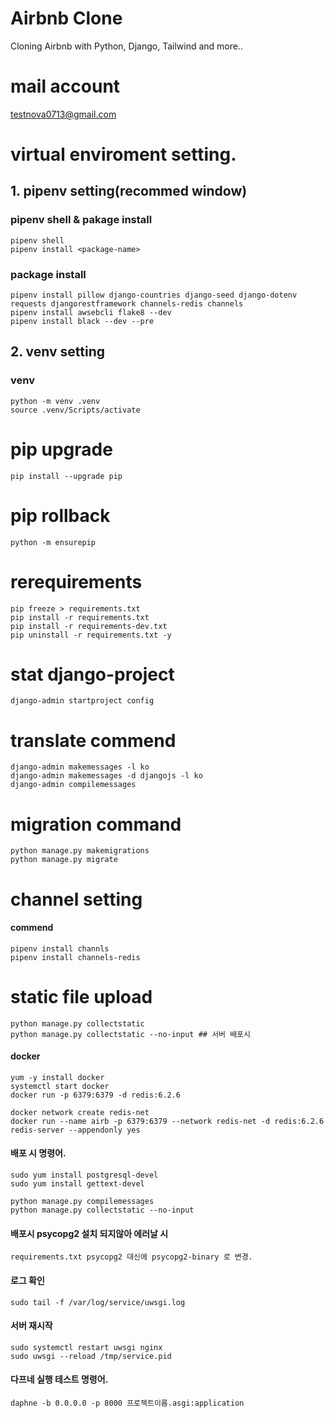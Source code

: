 # Airbnb Clone
Cloning Airbnb with Python, Django, Tailwind and more..


# mail account
testnova0713@gmail.com


# virtual enviroment setting.


## 1. pipenv setting(recommed window)
### pipenv shell & pakage install
```
pipenv shell
pipenv install <package-name>
```


### package install
```
pipenv install pillow django-countries django-seed django-dotenv requests djangorestframework channels-redis channels
pipenv install awsebcli flake8 --dev
pipenv install black --dev --pre
```
  

  
## 2. venv setting
### venv 
```
python -m venv .venv
source .venv/Scripts/activate
```
  

# pip upgrade
```
pip install --upgrade pip
```
  

# pip rollback
```
python -m ensurepip
```
  

# rerequirements 
```
pip freeze > requirements.txt
pip install -r requirements.txt
pip install -r requirements-dev.txt
pip uninstall -r requirements.txt -y
```

# stat django-project
```
django-admin startproject config
```

# translate commend
```
django-admin makemessages -l ko
django-admin makemessages -d djangojs -l ko
django-admin compilemessages
```

# migration command
```
python manage.py makemigrations
python manage.py migrate
```

# channel setting
#### commend
```
pipenv install channls
pipenv install channels-redis
```

# static file upload
```
python manage.py collectstatic
python manage.py collectstatic --no-input ## 서버 배포시
```

#### docker
```
yum -y install docker 
systemctl start docker
docker run -p 6379:6379 -d redis:6.2.6

docker network create redis-net
docker run --name airb -p 6379:6379 --network redis-net -d redis:6.2.6 redis-server --appendonly yes
```


#### 배포 시 명령어.
```
sudo yum install postgresql-devel
sudo yum install gettext-devel

python manage.py compilemessages
python manage.py collectstatic --no-input
```

#### 배포시 psycopg2 설치 되지않아 에러날 시
```
requirements.txt psycopg2 대신에 psycopg2-binary 로 변경.
```

#### 로그 확인
```
sudo tail -f /var/log/service/uwsgi.log
```

#### 서버 재시작
```
sudo systemctl restart uwsgi nginx
sudo uwsgi --reload /tmp/service.pid 
```

#### 다프네 실행 테스트 명령어.
```
daphne -b 0.0.0.0 -p 8000 프로젝트이름.asgi:application

```